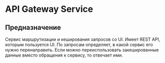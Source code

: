 # API Gateway Service
## Предназначение
Сервис маршрутизации и кеширования запросов со UI. Имеет REST API, которым пользуется UI. По запросам определяет, в какой сервис его нужно перенаправить. Если можно переиспользовать закешированные данные вместо обращения к сервису, то отвечает ими.
